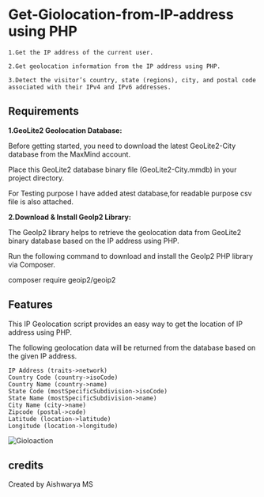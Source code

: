 # Get-Giolocation-from-IP-address using PHP

    1.Get the IP address of the current user.
    
    2.Get geolocation information from the IP address using PHP.
    
    3.Detect the visitor’s country, state (regions), city, and postal code associated with their IPv4 and IPv6 addresses.

## Requirements

**1.GeoLite2 Geolocation Database:**

  Before getting started, you need to download the latest GeoLite2-City database from the MaxMind account.
  
  Place this GeoLite2 database binary file (GeoLite2-City.mmdb) in your project directory.
  
  For Testing purpose I have added atest database,for readable purpose csv file is also attached.

**2.Download & Install GeoIp2 Library:**

  The GeoIp2 library helps to retrieve the geolocation data from GeoLite2 binary database based on the IP address using PHP.
  
  Run the following command to download and install the GeoIp2 PHP library via Composer.
  
  composer require geoip2/geoip2

## Features 

This IP Geolocation script provides an easy way to get the location of IP address using PHP.

The following geolocation data will be returned from the database based on the given IP address.

    IP Address (traits->network)
    Country Code (country->isoCode)
    Country Name (country->name)
    State Code (mostSpecificSubdivision->isoCode)
    State Name (mostSpecificSubdivision->name)
    City Name (city->name)
    Zipcode (postal->code)
    Latitude (location->latitude)
    Longitude (location->longitude)


![Gioloaction](https://github.com/aishwarya-art/Get-Giolocation-using-IP-address/assets/113532088/84b315a1-5e4c-4df5-925b-ef243b2473f0)

## credits 
Created by Aishwarya MS
